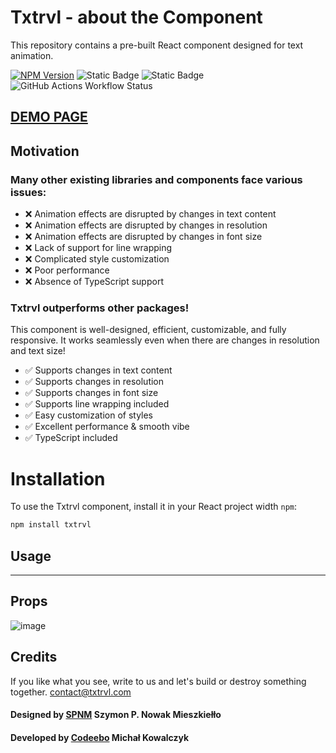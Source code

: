 # Txtrvl - about the Component
This repository contains a pre-built React component designed for text animation.

[![NPM Version](https://img.shields.io/npm/v/txtrvl?logo=npm&color=e02a1d&link=https%3A%2F%2Fwww.npmjs.com%2Fpackage%2Ftxtrvl)](https://www.npmjs.com/package/txtrvl) ![Static Badge](https://img.shields.io/badge/license-MIT-purple) ![Static Badge](https://img.shields.io/badge/react-%3E%3D%2016.17.0-blue?logo=react) ![GitHub Actions Workflow Status](https://img.shields.io/github/actions/workflow/status/michalkowalczyk/Txtrvl/npm-publish.yml)

## [DEMO PAGE](https://txtrvl.com/)


## Motivation
### Many other existing libraries and components face various issues:

- ❌ Animation effects are disrupted by changes in text content
- ❌ Animation effects are disrupted by changes in resolution
- ❌ Animation effects are disrupted by changes in font size
- ❌ Lack of support for line wrapping
- ❌ Complicated style customization
- ❌ Poor performance
- ❌ Absence of TypeScript support

### Txtrvl outperforms other packages!
This component is well-designed, efficient, customizable, and fully responsive. It works seamlessly even when there are changes in resolution and text size!

- ✅ Supports changes in text content
- ✅ Supports changes in resolution
- ✅ Supports changes in font size
- ✅ Supports line wrapping included
- ✅ Easy customization of styles
- ✅ Excellent performance & smooth vibe
- ✅ TypeScript included

# Installation
To use the Txtrvl component, install it in your React project width `npm`:
```bash
npm install txtrvl
```

## Usage


___
## Props
![image](https://github.com/MichalKowalczyk/Txtrvl/assets/17525378/50faf7cc-77d8-4acd-8d63-c364ba77d522)


## Credits
If you like what you see, write to us and let's build or destroy something together.
[contact@txtrvl.com](mailto:contact@txtrvl.com)

#### Designed by [SPNM](https://www.spnm.pl) Szymon P. Nowak Mieszkiełło
#### Developed by [Codeebo](https://codeebo.pl) Michał Kowalczyk
